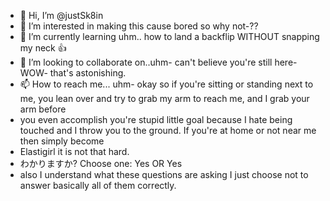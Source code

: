 - 👋 Hi, I’m @justSk8in
- 👀 I’m interested in making this cause bored so why not-??
- 🌱 I’m currently learning uhm.. how to land a backflip WITHOUT snapping my neck 👍
- 💞️ I’m looking to collaborate on..uhm- can't believe you're still here- WOW- that's astonishing.
- 📫 How to reach me... uhm- okay so if you're sitting or standing next to me, you lean over and try to grab my arm to reach me, and I grab your arm before
- you even accomplish you're stupid little goal because I hate being touched and I throw you to the ground. If you're at home or not near me then simply become
- Elastigirl it is not that hard. 
-  わかりますか? Choose one: Yes OR Yes
-  also I understand what these questions are asking I just choose not to answer basically all of them correctly.

<!---
justSk8in/justSk8in is a ✨ special ✨ repository because its `README.md` (this file) appears on my GitHub profile.
You can click the Preview link to take a look at your changes.
--->
